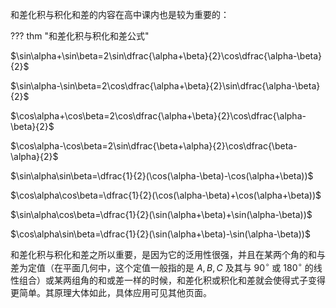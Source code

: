 和差化积与积化和差的内容在高中课内也是较为重要的：

??? thm "和差化积与积化和差公式"
    <p>$\sin\alpha+\sin\beta=2\sin\dfrac{\alpha+\beta}{2}\cos\dfrac{\alpha-\beta}{2}$</p>
    <p>$\sin\alpha-\sin\beta=2\cos\dfrac{\alpha+\beta}{2}\sin\dfrac{\alpha-\beta}{2}$</p>
    <p>$\cos\alpha+\cos\beta=2\cos\dfrac{\alpha+\beta}{2}\cos\dfrac{\alpha-\beta}{2}$</p>
    <p>$\cos\alpha-\cos\beta=2\sin\dfrac{\beta+\alpha}{2}\cos\dfrac{\beta-\alpha}{2}$</p>
    <p>$\sin\alpha\sin\beta=\dfrac{1}{2}(\cos(\alpha-\beta)-\cos(\alpha+\beta))$</p>
    <p>$\cos\alpha\cos\beta=\dfrac{1}{2}(\cos(\alpha-\beta)+\cos(\alpha+\beta))$</p>
    <p>$\sin\alpha\cos\beta=\dfrac{1}{2}(\sin(\alpha+\beta)+\sin(\alpha-\beta))$</p>
    <p>$\cos\alpha\sin\beta=\dfrac{1}{2}(\sin(\alpha+\beta)-\sin(\alpha-\beta))$</p>

和差化积与积化和差之所以重要，是因为它的泛用性很强，并且在某两个角的和与差为定值（在平面几何中，这个定值一般指的是 $A,B,C$ 及其与 $90^{\circ}$ 或 $180^{\circ}$ 的线性组合）或某两组角的和或差一样的时候，和差化积或积化和差就会使得式子变得更简单。其原理大体如此，具体应用可见其他页面。
